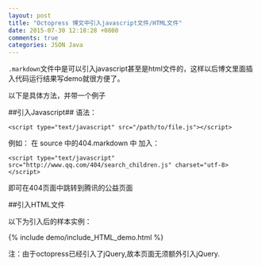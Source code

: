```yaml
---
layout: post
title: "Octopress 博文中引入javascript文件/HTML文件"
date: 2015-07-30 12:18:28 +0800
comments: true
categories: JSON Java
---
```


`.markdown`文件中是可以引入javascript甚至是html文件的，这样以后博文里面插入代码运行结果写demo就很方便了。

以下是具体方法，并带一个例子


##引入Javascript##
语法：

	<script type="text/javascript" src="/path/to/file.js"></script>


例如： 在 source 中的404.markdown 中 加入：

	<script type="text/javascript" src="http://www.qq.com/404/search_children.js" charset="utf-8></script>

即可在404页面中跳转到腾讯的公益页面

##引入HTML文件

以下为引入后的样本实例：

{% include demo/include_HTML_demo.html %}




注：由于octopress已经引入了jQuery,故本页面无须额外引入jQuery.